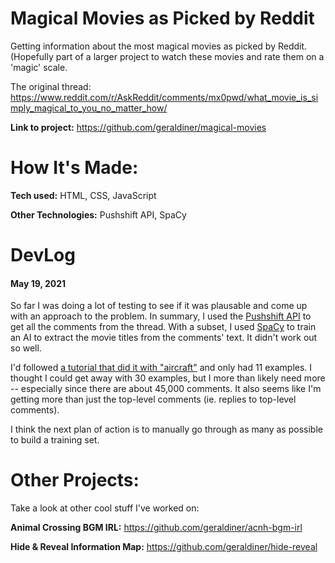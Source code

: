 # Magical Movies as Picked by Reddit
Getting information about the most magical movies as picked by Reddit. (Hopefully part of a larger project to watch these movies and rate them on a 'magic' scale.

The original thread: https://www.reddit.com/r/AskReddit/comments/mx0pwd/what_movie_is_simply_magical_to_you_no_matter_how/
 
**Link to project:** https://github.com/geraldiner/magical-movies
 
# How It's Made:
**Tech used:** HTML, CSS, JavaScript

**Other Technologies:** Pushshift API, SpaCy


# DevLog
#### May 19, 2021
So far I was doing a lot of testing to see if it was plausable and come up with an approach to the problem. In summary, I used the [Pushshift API](https://pushshift.io/) to get all the comments from the thread. With a subset, I used [SpaCy](https://spacy.io/) to train an AI to extract the movie titles from the comments' text. It didn't work out so well. 

I'd followed [a tutorial that did it with "aircraft"](https://towardsdatascience.com/using-spacy-3-0-to-build-a-custom-ner-model-c9256bea098) and only had 11 examples. I thought I could get away with 30 examples, but I more than likely need more -- especially since there are about 45,000 comments. It also seems like I'm getting more than just the top-level comments (ie. replies to top-level comments). 

I think the next plan of action is to manually go through as many as possible to build a training set.


<!-- # Optimizations


 
# Lessons Learned: -->
 

 
# Other Projects:
Take a look at other cool stuff I've worked on:
 
**Animal Crossing BGM IRL:** <a href='https://github.com/geraldiner/acnh-bgm-irl' target='_blank'>https://github.com/geraldiner/acnh-bgm-irl</a>
 
**Hide & Reveal Information Map:** <a href='https://github.com/geraldiner/hide-reveal' target='_blank'>https://github.com/geraldiner/hide-reveal</a>
 
